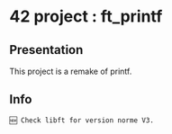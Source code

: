 # 42 project : ft_printf

## Presentation

This project is a remake of printf.

## Info

	🆕 Check libft for version norme V3.
